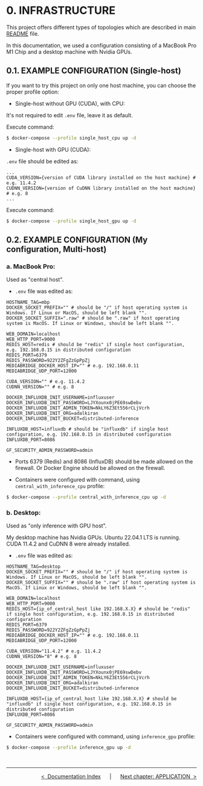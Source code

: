 # **0. INFRASTRUCTURE**

This project offers different types of topologies which are described in main [README](../README.md#installation-and-running) file.

In this documentation, we used a configuration consisting of a MacBook Pro M1 Chip and a desktop machine with Nvidia GPUs.

## **0.1. EXAMPLE CONFIGURATION (Single-host)**

If you want to try this project on only one host machine, you can choose the proper profile option:

* Single-host without GPU (CUDA), with CPU:

It's not required to edit ```.env``` file, leave it as default.

Execute command:
```sh
$ docker-compose --profile single_host_cpu up -d
```

* Single-host with GPU (CUDA):

```.env``` file should be edited as:

```
...
CUDA_VERSION={version of CUDA library installed on the host machine} # e.g. 11.4.2
CUDNN_VERSION={version of CuDNN library installed on the host machine} # e.g. 8
...
```

Execute command:
```sh
$ docker-compose --profile single_host_gpu up -d
```



## **0.2. EXAMPLE CONFIGURATION (My configuration, Multi-host)**

### **a. MacBook Pro:**

Used as "central host".

* ```.env``` file was edited as:

```
HOSTNAME_TAG=mbp
DOCKER_SOCKET_PREFIX="" # should be "/" if host operating system is Windows. If Linux or MacOS, should be left blank "".
DOCKER_SOCKET_SUFFIX=".raw" # should be ".raw" if host operating system is MacOS. If Linux or Windows, should be left blank "".

WEB_DOMAIN=localhost
WEB_HTTP_PORT=9000
REDIS_HOST=redis # should be "redis" if single host configuration, e.g. 192.168.0.15 in distributed configuration
REDIS_PORT=6379
REDIS_PASSWORD=922Y2ZFgZzGpPpZj
MEDIABRIDGE_DOCKER_HOST_IP="" # e.g. 192.168.0.11
MEDIABRIDGE_UDP_PORT=12000

CUDA_VERSION="" # e.g. 11.4.2
CUDNN_VERSION="" # e.g. 8

DOCKER_INFLUXDB_INIT_USERNAME=influxuser
DOCKER_INFLUXDB_INIT_PASSWORD=LJYXounx0jPE69swDebv
DOCKER_INFLUXDB_INIT_ADMIN_TOKEN=NkLY6Z3Et556rCLjVcrh
DOCKER_INFLUXDB_INIT_ORG=adalkiran
DOCKER_INFLUXDB_INIT_BUCKET=distributed-inference

INFLUXDB_HOST=influxdb # should be "influxdb" if single host configuration, e.g. 192.168.0.15 in distributed configuration
INFLUXDB_PORT=8086

GF_SECURITY_ADMIN_PASSWORD=admin
```

* Ports 6379 (Redis) and 8086 (InfluxDB) should be made allowed on the firewall. Or Docker Engine should be allowed on the firewall.

* Containers were configured with command, using ```central_with_inference_cpu``` profile:

```sh
$ docker-compose --profile central_with_inference_cpu up -d
```

### **b. Desktop:**

Used as "only inference with GPU host".

My desktop machine has Nvidia GPUs. Ubuntu 22.04.1 LTS is running. CUDA 11.4.2 and CuDNN 8 were already installed.

* ```.env``` file was edited as:

```
HOSTNAME_TAG=desktop
DOCKER_SOCKET_PREFIX="" # should be "/" if host operating system is Windows. If Linux or MacOS, should be left blank "".
DOCKER_SOCKET_SUFFIX="" # should be ".raw" if host operating system is MacOS. If Linux or Windows, should be left blank "".

WEB_DOMAIN=localhost
WEB_HTTP_PORT=9000
REDIS_HOST={ip_of_central_host like 192.168.X.X} # should be "redis" if single host configuration, e.g. 192.168.0.15 in distributed configuration
REDIS_PORT=6379
REDIS_PASSWORD=922Y2ZFgZzGpPpZj
MEDIABRIDGE_DOCKER_HOST_IP="" # e.g. 192.168.0.11
MEDIABRIDGE_UDP_PORT=12000

CUDA_VERSION="11.4.2" # e.g. 11.4.2
CUDNN_VERSION="8" # e.g. 8

DOCKER_INFLUXDB_INIT_USERNAME=influxuser
DOCKER_INFLUXDB_INIT_PASSWORD=LJYXounx0jPE69swDebv
DOCKER_INFLUXDB_INIT_ADMIN_TOKEN=NkLY6Z3Et556rCLjVcrh
DOCKER_INFLUXDB_INIT_ORG=adalkiran
DOCKER_INFLUXDB_INIT_BUCKET=distributed-inference

INFLUXDB_HOST={ip_of_central_host like 192.168.X.X} # should be "influxdb" if single host configuration, e.g. 192.168.0.15 in distributed configuration
INFLUXDB_PORT=8086

GF_SECURITY_ADMIN_PASSWORD=admin
```

* Containers were configured with command, using ```inference_gpu``` profile:

```sh
$ docker-compose --profile inference_gpu up -d
```

<br>

---

<div align="right">

[&lt;&nbsp;&nbsp;Documentation Index](./README.md)&nbsp;&nbsp;&nbsp;&nbsp;&nbsp;&nbsp;|&nbsp;&nbsp;&nbsp;&nbsp;&nbsp;&nbsp;[Next chapter: APPLICATION&nbsp;&nbsp;&gt;](./01-APPLICATION.md)

</div>